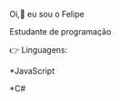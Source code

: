 Oi,:wave: eu sou o Felipe 


Estudante de programação

:point_right: Linguagens:

*JavaScript

*C#


